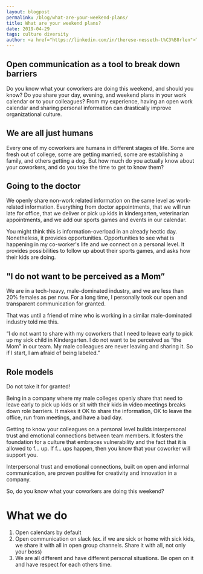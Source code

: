 ```yaml
---
layout: blogpost
permalink: /blog/what-are-your-weekend-plans/
title: What are your weekend plans?
date: 2019-04-29
tags: culture diversity
author: <a href="https://linkedin.com/in/therese-nesseth-t%C3%B8rlen">Therese Nesseth Tørlen</a> - Product Manager
---
```


## Open communication as a tool to break down barriers
 
Do you know what your coworkers are doing this weekend, and should you know? Do you share your day, evening, and weekend plans in your work calendar or to your colleagues? From my experience, having an open work calendar and sharing personal information can drastically improve organizational culture.  

## We are all just humans  
Every one of my coworkers are humans in different stages of life. Some are fresh out of college, some are getting married, some are establishing a family, and others getting a dog. But how much do you actually know about your coworkers, and do you take the time to get to know them? 

## Going to the doctor
We openly share non-work related information on the same level as work-related information. Everything from doctor appointments, that we will run late for office, that we deliver or pick up kids in kindergarten, veterinarian appointments, and we add our sports games and events in our calendar. 

You might think this is information-overload in an already hectic day. Nonetheless, it provides opportunities. Opportunities to see what is happening in my co-worker's life and we connect on a personal level. It provides possibilities to follow up about their sports games, and asks how their kids are doing. 

## "I do not want to be perceived as a Mom”
We are in a tech-heavy, male-dominated industry, and we are less than 20% females as per now. For a long time, I personally took our open and transparent communication for granted. 

That was until a friend of mine who is working in a similar male-dominated industry told me this. 
 
“I do not want to share with my coworkers that I need to leave early to pick up my sick child in Kindergarten. I do not want to be perceived as “the Mom” in our team. My male colleagues are never leaving and sharing it. So if I start, I am afraid of being labeled.” 

## Role models 
Do not take it for granted! 

Being in a company where my male colleges openly share that need to leave early to pick up kids or sit with their kids in video meetings breaks down role barriers. It makes it OK to share the information, OK to leave the office, run from meetings, and have a bad day. 

Getting to know your colleagues on a personal level builds interpersonal trust and emotional connections between team members. It fosters the foundation for a culture that embraces vulnerability and the fact that it is allowed to f… up. If f… ups happen, then you know that your coworker will support you. 

Interpersonal trust and emotional connections, built on open and informal communication, are proven positive for creativity and innovation in a company. 

So, do you know what your coworkers are doing this weekend? 

# What we do 
1. Open calendars by default
2. Open communication on slack (ex. if we are sick or home with sick kids, we share it with all in open group channels. Share it with all, not only your boss)
3. We are all different and have different personal situations. Be open on it and have respect for each others time. 
